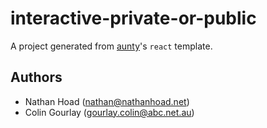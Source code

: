 # interactive-private-or-public

A project generated from [aunty](https://github.com/abcnews/aunty)'s `react` template.

## Authors

- Nathan Hoad ([nathan@nathanhoad.net](mailto:nathan@nathanhoad.net))
- Colin Gourlay ([gourlay.colin@abc.net.au](mailto:gourlay.colin@abc.net.au))
